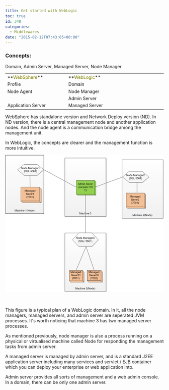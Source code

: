 ```yaml
---
title: Get started with WebLogic
toc: true
id: 348
categories:
  - Middlewares
date: "2015-02-12T07:43:05+00:00"
---
```


### Concepts:

Domain, Admin Server, Managed Server, Node Manager
<table width="1016">
<tbody>
<tr>
<td style="font-weight: 400;" width="308">**<span style="color: #808000;">WebSphere</span>**</td>
<td style="font-weight: 400;" width="708">**<span style="color: #808000;">WebLogic</span>**</td>
</tr>
<tr>
<td style="font-weight: 400;" width="308">Profile</td>
<td style="font-weight: 400;" width="708">Domain</td>
</tr>
<tr>
<td style="font-weight: 400;" width="308">Node Agent</td>
<td style="font-weight: 400;" width="708">Node Manager</td>
</tr>
<tr>
<td></td>
<td style="font-weight: 400;" width="708">Admin Server</td>
</tr>
<tr>
<td style="font-weight: 400;" width="308">Application Server</td>
<td style="font-weight: 400;" width="708">Managed Server</td>
</tr>
</tbody>
</table>
WebSphere has standalone version and Network Deploy version (ND). In ND version, there is a central management node and another application nodes. And the node agent is a communication bridge among the management unit.

In WebLogic, the concepts are clearer and the management function is more intuitive.

![weblogic](/media/weblogic.png)

&nbsp;

This figure is a typical plan of a WebLogic domain. In it, all the node managers, managed servers, and admin server are seperated JVM processes. It's worth noticing that machine 3 has two managed server processes.

As mentioned previously, node manager is also a process running on a physical or virtualised machine called Node for responding the management tasks from admin server.

A managed server is managed by admin server, and is a standard J2EE application server including many services and servlet / EJB container which you can deploy your enterprise or web application into.

Admin server provides all sorts of management and a web admin console. In a domain, there can be only one admin server.
